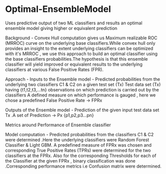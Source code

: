 # Optimal-EnsembleModel
Uses predictive output of two ML classifiers and results an optimal ensemble model giving higher or equivalent prediction

Background -
Convex Hull computation gives us Maximum realizable ROC (MRROC) curve on the underlying base classifiers.While convex hull only provides an insight to the extent underlying classifiers can be optimized with it's MRROC , we use this approach to build an optimal classifier using the base classifiers probabilities.The hypothesis is that this ensemble classifier will yield improved or equivalent results to the underlying classifiers at various False Positive Rates (FPR).

Approach -
Inputs to the Ensemble model -
Predicted probabilities from the underlying two classifiers C1 & C2 on a given test set (Tx)
Test data set (Tx) having {t1,t2,t3,...tn} observations on which prediction is carried out by the classifiers
A defined measure on which performance is gauged , here we chose a predefined False Positive Rate → FPRx

Outputs of the Ensemble model -
Prediction of the given input test data set Tx .A set of Prediction → Px {p1,p2,p3...pn}

Metrics around Performance of Ensemble classifier  

Model computation  -
Predicted probabilities from the classifiers C1 & C2 were determined .Here the underlying classifiers were Random Forest Classifier & Light GBM. A predefined measure of FPRx was chosen and corresponding True Positive Rates (TPRs) were determined for the two classifiers at the FPRx. Also for the corresponding Thresholds for each of the Classifier at the given FPRx , binary classification was done .Corresponding performance metrics i.e Confusion matrix were determined.

